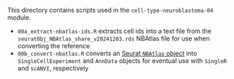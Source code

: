 This directory contains scripts used in the `cell-type-neuroblastoma-04` module.

* `00a_extract-nbatlas-ids.R` extracts cell ids into a text file from the `seuratObj_NBAtlas_share_v20241203.rds` NBAtlas file for use when converting the reference
* `00b_convert-nbatlas.R` converts an [Seurat `NBAtlas` object](https://data.mendeley.com/datasets/yhcf6787yp/3) into `SingleCellExperiment` and `AnnData` objects for eventual use with `SingleR` and `scANVI`, respectively
